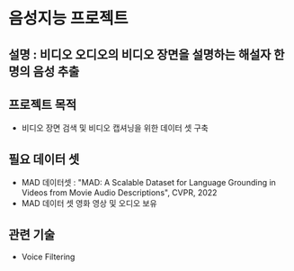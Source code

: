 # 음성지능 프로젝트
## 설명 : 비디오 오디오의 비디오 장면을 설명하는 해설자 한명의 음성 추출

## 프로젝트 목적
- 비디오 장면 검색 및 비디오 캡셔닝을 위한 데이터 셋 구축

## 필요 데이터 셋
- MAD 데이터셋 : "MAD: A Scalable Dataset for Language Grounding in Videos from Movie Audio Descriptions", CVPR, 2022
- MAD 데이터 셋 영화 영상 및 오디오 보유

## 관련 기술
- Voice Filtering
